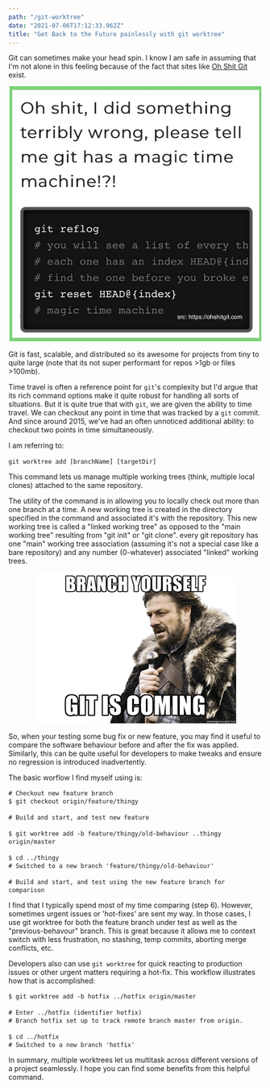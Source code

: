 ```yaml
---
path: "/git-worktree"
date: "2021-07-06T17:12:33.962Z"
title: "Get Back to the Future painlessly with git worktree"
---
```


Git can sometimes make your head spin. I know I am safe in assuming that I'm not alone in this feeling because of the fact that sites like <a href="https://ohshitgit.com">Oh Shit Git</a> exist.

<div style="text-align:center">
  <img src="static/images/ohshitgit.jpg" alt="ohshitgit.com" width="500px">
</div>

Git is fast, scalable, and distributed so its awesome for projects from tiny to quite large (note that its not super performant for repos >1gb or files >100mb).

Time travel is often a reference point for `git`'s complexity but I'd argue that its rich command options make it quite robust for handling all sorts of situations. But it is quite true that with `git`, we are given the ability to time travel. We can checkout any point in time that was tracked by a `git` commit. And since around 2015, we've had an often unnoticed additional ability: to checkout two points in time simultaneously.

I am referring to:

`git worktree add [branchName] [targetDir]`

This command lets us manage multiple working trees (think, multiple local clones) attached to the same repository.

The utility of the command is in allowing you to locally check out more than one branch at a time. A new working tree is created in the directory specified in the command and associated it's with the repository. This new working tree is called a "linked working tree" as opposed to the "main working tree" resulting from "git init" or "git clone". every git repository has one "main" working tree association (assuming it's not a special case like a bare repository) and any number (0-whatever) associated "linked" working trees.

<div style="text-align:center">
  <img src="static/images/brace.jpg" alt="brace-yourself" width="400px">
</div>

So, when your testing some bug fix or new feature, you may find it useful to compare the software behaviour before and after the fix was applied. Similarly, this can be quite useful for developers to make tweaks and ensure no regression is introduced inadvertently.

The basic worflow I find myself using is:

```
# Checkout new feature branch
$ git checkout origin/feature/thingy

# Build and start, and test new feature

$ git worktree add -b feature/thingy/old-behaviour ..thingy origin/master

$ cd ../thingy
# Switched to a new branch 'feature/thingy/old-behaviour'

# Build and start, and test using the new feature branch for comparison
```

I find that I typically spend most of my time comparing (step 6). However, sometimes urgent issues or 'hot-fixes' are sent my way. In those cases, I use git worktree for both the feature branch under test as well as the "previous-behavour" branch. This is great because it allows me to context switch with less frustration, no stashing, temp commits, aborting merge conflicts, etc.

Developers also can use `git worktree` for quick reacting to production issues or other urgent matters requiring a hot-fix. This workflow illustrates how that is accomplished:
```
$ git worktree add -b hotfix ../hotfix origin/master

# Enter ../hotfix (identifier hotfix)
# Branch hotfix set up to track remote branch master from origin.

$ cd ../hotfix
# Switched to a new branch 'hotfix'

```

In summary, multiple worktrees let us multitask across different versions of a project seamlessly. I hope you can find some benefits from this helpful command.
